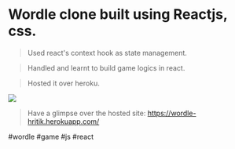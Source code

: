 # Wordle clone built using Reactjs, css. 
> Used react's context hook as state management.

> Handled and learnt to build game logics in react.

> Hosted it over heroku.

<img src = "https://www.theguardian.com/games/2021/dec/23/what-is-wordle-the-new-viral-word-game-delighting-the-internet" />

> Have a glimpse over the hosted site: https://wordle-hritik.herokuapp.com/

 #wordle #game #js #react
